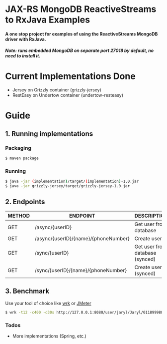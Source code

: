 # JAX-RS MongoDB ReactiveStreams to RxJava Examples

#### A one stop project for examples of using the ReactiveStreams MongoDB driver with RxJava.
##### Note: runs embedded MongoDB on separate port 27018 by default, no need to install it.

# Current Implementations Done
  - Jersey on Grizzly container (grizzly-jersey)
  - RestEasy on Undertow container (undertow-resteasy)

# Guide
## 1. Running implementations
### Packaging
```sh
$ maven package
```
### Running
```sh
$ java -jar (implementation)/target/(implementation)-1.0.jar
$ java -jar grizzly-jersey/target/grizzly-jersey-1.0.jar
```

## 2. Endpoints
| METHOD | ENDPOINT | DESCRIPTION |
| ------ | ------ | ------ |
| GET | /async/{userID} | Get user from database
| GET | /async/{userID}/{name}/{phoneNumber} | Create user
| GET | /sync/{userID} | Get user from database (synced)
| GET | /sync/{userID}/{name}/{phoneNumber} | Create user (synced)

## 3. Benchmark
Use your tool of choice like [wrk](https://github.com/wg/wrk) or [JMeter](https://jmeter.apache.org/)
```sh
$ wrk -t12 -c400 -d30s http://127.0.0.1:8080/user/jaryl/Jaryl/01189998819991197253
```

### Todos
 - More implementations (Spring, etc.)